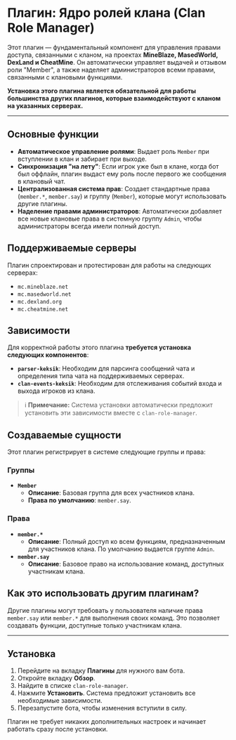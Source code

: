 # Плагин: Ядро ролей клана (Clan Role Manager)

Этот плагин — фундаментальный компонент для управления правами доступа, связанными с кланом, на проектах **MineBlaze, MasedWorld, DexLand и CheatMine**. Он автоматически управляет выдачей и отзывом роли "Member", а также наделяет администраторов всеми правами, связанными с клановыми функциями.

**Установка этого плагина является обязательной для работы большинства других плагинов, которые взаимодействуют с кланом на указанных серверах.**

---

## Основные функции

*   **Автоматическое управление ролями**: Выдает роль `Member` при вступлении в клан и забирает при выходе.
*   **Синхронизация "на лету"**: Если игрок уже был в клане, когда бот был оффлайн, плагин выдаст ему роль после первого же сообщения в клановый чат.
*   **Централизованная система прав**: Создает стандартные права (`member.*`, `member.say`) и группу (`Member`), которые могут использовать другие плагины.
*   **Наделение правами администраторов**: Автоматически добавляет все новые клановые права в системную группу `Admin`, чтобы администраторы всегда имели полный доступ.

## Поддерживаемые серверы

Плагин спроектирован и протестирован для работы на следующих серверах:
*   `mc.mineblaze.net`
*   `mc.masedworld.net`
*   `mc.dexland.org`
*   `mc.cheatmine.net`

## Зависимости

Для корректной работы этого плагина **требуется установка следующих компонентов**:

*   **`parser-keksik`**: Необходим для парсинга сообщений чата и определения типа чата на поддерживаемых серверах.
*   **`clan-events-keksik`**: Необходим для отслеживания событий входа и выхода игроков из клана.

> ℹ️ **Примечание:** Система установки автоматически предложит установить эти зависимости вместе с `clan-role-manager`.

## Создаваемые сущности

Этот плагин регистрирует в системе следующие группы и права:

### Группы

*   **`Member`**
    *   **Описание**: Базовая группа для всех участников клана.
    *   **Права по умолчанию**: `member.say`.

### Права

*   **`member.*`**
    *   **Описание**: Полный доступ ко всем функциям, предназначенным для участников клана. По умолчанию выдается группе `Admin`.
*   **`member.say`**
    *   **Описание**: Базовое право на использование команд, доступных участникам клана.

## Как это использовать другим плагинам?

Другие плагины могут требовать у пользователя наличие права `member.say` или `member.*` для выполнения своих команд. Это позволяет создавать функции, доступные только участникам клана.

---

## Установка

1.  Перейдите на вкладку **Плагины** для нужного вам бота.
2.  Откройте вкладку **Обзор**.
3.  Найдите в списке `clan-role-manager`.
4.  Нажмите **Установить**. Система предложит установить все необходимые зависимости.
5.  Перезапустите бота, чтобы изменения вступили в силу.

Плагин не требует никаких дополнительных настроек и начинает работать сразу после установки.